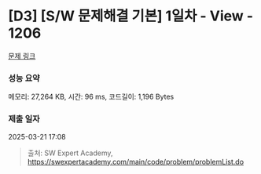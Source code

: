 # [D3] [S/W 문제해결 기본] 1일차 - View - 1206 

[문제 링크](https://swexpertacademy.com/main/code/problem/problemDetail.do?contestProbId=AV134DPqAA8CFAYh) 

### 성능 요약

메모리: 27,264 KB, 시간: 96 ms, 코드길이: 1,196 Bytes

### 제출 일자

2025-03-21 17:08



> 출처: SW Expert Academy, https://swexpertacademy.com/main/code/problem/problemList.do